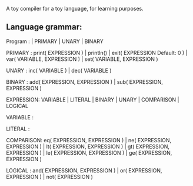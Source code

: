 

A toy compiler for a toy language, for learning purposes.


## Language grammar:

Program   : <empty> | PRIMARY | UNARY | BINARY

PRIMARY   : print( EXPRESSION ) | println() |
            exit( EXPRESSION Default: 0 ) |
            var( VARIABLE, EXPRESSION ) |
            set( VARIABLE, EXPRESSION )

UNARY     : inc( VARIABLE ) | dec( VARIABLE )

BINARY    : add( EXPRESSION, EXPRESSION ) | 
            sub( EXPRESSION, EXPRESSION )

EXPRESSION: VARIABLE | LITERAL |
            BINARY | UNARY |
            COMPARISON | LOGICAL

VARIABLE  : <variable name>

LITERAL   : <unsigned integer>

COMPARISON: eq( EXPRESSION, EXPRESSION ) | 
            ne( EXPRESSION, EXPRESSION ) |
            lt( EXPRESSION, EXPRESSION ) |
            gt( EXPRESSION, EXPRESSION ) |
            le( EXPRESSION, EXPRESSION ) |
            ge( EXPRESSION, EXPRESSION )

LOGICAL   : and( EXPRESSION, EXPRESSION ) |
            or( EXPRESSION, EXPRESSION ) |
            not( EXPRESSION )


